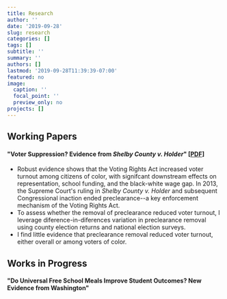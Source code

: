 ```yaml
---
title: Research
author: ''
date: '2019-09-28'
slug: research
categories: []
tags: []
subtitle: ''
summary: ''
authors: []
lastmod: '2019-09-28T11:39:39-07:00'
featured: no
image:
  caption: ''
  focal_point: ''
  preview_only: no
projects: []
---
```


## Working Papers

#### "Voter Suppression? Evidence from *Shelby County v. Holder*" [[PDF](/files/voter_suppression.pdf)]

- Robust evidence shows that the Voting Rights Act increased voter turnout among citizens of color, with signifcant downstream effects on representation, school funding, and the black-white wage gap. In 2013, the Supreme Court's ruling in *Shelby County v. Holder* and subsequent Congressional inaction ended preclearance--a key enforcement mechanism of the Voting Rights Act. 
- To assess whether the removal of preclearance reduced voter turnout, I leverage diference-in-diferences variation in preclearance removal using county election returns and national election surveys. 
- I find little evidence that preclearance removal reduced voter turnout, either overall or among voters of color. 

## Works in Progress

#### "Do Universal Free School Meals Improve Student Outcomes? New Evidence from Washington"
